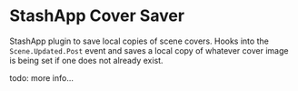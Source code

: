 # StashApp Cover Saver


StashApp plugin to save local copies of scene covers. Hooks into the `Scene.Updated.Post` event and saves a local copy of whatever cover image is being set if one does not already exist.

todo: more info...
